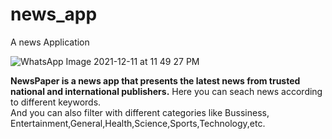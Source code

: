 # news_app

A news Application

![WhatsApp Image 2021-12-11 at 11 49 27 PM](https://user-images.githubusercontent.com/68226836/145687414-efd32b60-1018-4821-85f6-67ea160eeba1.jpeg)

**NewsPaper is a news app that presents the latest news from trusted national and international publishers.**
Here you can seach news according to different keywords.<br/>
And you can also filter with different categories like Bussiness, Entertainment,General,Health,Science,Sports,Technology,etc.
